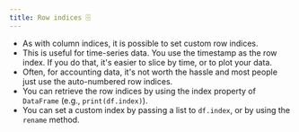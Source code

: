 ```yaml
---
title: Row indices 🗄
---
```


- As with column indices, it is possible to set custom row indices.
- This is useful for time-series data. You use the timestamp as the row index. If you do that, it's easier to slice by time, or to plot your data.
- Often, for accounting data, it's not worth the hassle and most people just use the auto-numbered row indices.
- You can retrieve the row indices by using the index property of `DataFrame` (e.g., `print(df.index)`).
- You can set a custom index by passing a list to `df.index`, or by using the `rename` method.
